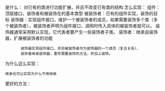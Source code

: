 
   是什么：  对已有的类进行功能扩展，并且不改变已有类的结构
   怎么实现：
           组件：顶层接口，装饰者和被装饰在的基本类型
           被装饰者：已有的组件实现，装饰的目标
           装饰器：实现组件接口，维护一个被装饰者的成员，如果需要装饰多个类（多个被装饰者），被装饰者声明为组件接口，调用时传入具体的被装饰者就可以。
                  装饰器通常采用默认实现，它代表者要产生一些装饰者子类。
           装饰者：继承自装饰器，扩展被装饰者的功能
  
           装饰器实现组件接口，并将被装饰者作为装饰器的一个成员（复合关系），
           装饰者继承装饰器，重写需要装饰的方法，并加上装饰。
  
   为什么这么实现：
  
    继承也可以实现为什么不用继承
  
   更好的方法：
   
  
   
